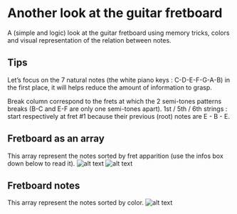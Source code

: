 # Another look at the guitar fretboard

A (simple and logic) look at the guitar fretboard using memory tricks, colors and visual representation of the relation between notes.

## Tips

Let’s focus on the 7 natural notes (the white piano keys : C-D-E-F-G-A-B) in the first place, it will helps reduce the amount of information to grasp. 

Break column correspond to the frets at which the 2 semi-tones patterns breaks (B-C and E-F are only one semi-tones apart).
1st / 5th / 6th strings : start respectively at fret #1 because their previous (root) notes are E - B - E.

## Fretboard as an array
This array represent the notes sorted by fret apparition (use the infos box down below to read it).
![alt text](https://github.com/samsepi0lr/another-look-guitar-fretboard/blob/main/img/fretboard_array.jpg)
![alt text](https://github.com/samsepi0lr/another-look-guitar-fretboard/blob/main/img/fretboard_code.jpg)

## Fretboard notes
This array represent the notes sorted by color.
![alt text](https://github.com/samsepi0lr/another-look-guitar-fretboard/blob/main/img/fretboard_note.jpeg)
